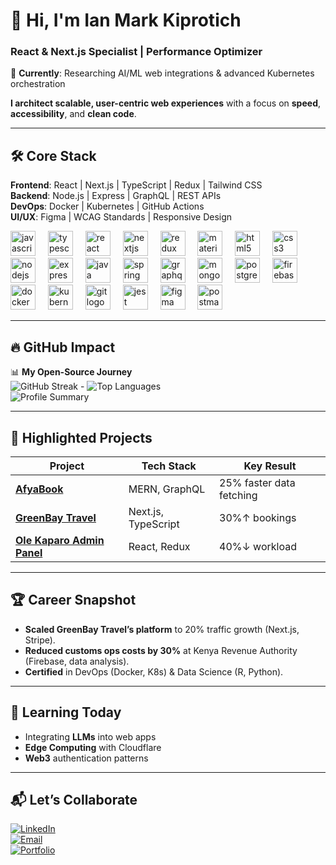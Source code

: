# 👋 Hi, I'm Ian Mark Kiprotich  
### **React & Next.js Specialist | Performance Optimizer**  
🔭 **Currently**: Researching AI/ML web integrations & advanced Kubernetes orchestration  

**I architect scalable, user-centric web experiences** with a focus on **speed**, **accessibility**, and **clean code**.  

---

## 🛠️ Core Stack  
**Frontend**: React | Next.js | TypeScript | Redux | Tailwind CSS  
**Backend**: Node.js | Express | GraphQL | REST APIs  
**DevOps**: Docker | Kubernetes | GitHub Actions  
**UI/UX**: Figma | WCAG Standards | Responsive Design  

<div align="left">
  <!-- Frontend -->
  <img src="https://cdn.jsdelivr.net/gh/devicons/devicon/icons/javascript/javascript-original.svg" height="40" alt="javascript logo" />
  <img width="12" />
  <img src="https://cdn.jsdelivr.net/gh/devicons/devicon/icons/typescript/typescript-original.svg" height="40" alt="typescript logo" />
  <img width="12" />
  <img src="https://cdn.jsdelivr.net/gh/devicons/devicon/icons/react/react-original.svg" height="40" alt="react logo" />
  <img width="12" />
  <img src="https://cdn.jsdelivr.net/gh/devicons/devicon/icons/nextjs/nextjs-original.svg" height="40" alt="nextjs logo" />
  <img width="12" />
  <img src="https://cdn.jsdelivr.net/gh/devicons/devicon/icons/redux/redux-original.svg" height="40" alt="redux logo" />
  <img width="12" />
  <img src="https://cdn.jsdelivr.net/gh/devicons/devicon/icons/materialui/materialui-original.svg" height="40" alt="materialui logo" />
  <img width="12" />
  <img src="https://cdn.jsdelivr.net/gh/devicons/devicon/icons/html5/html5-original.svg" height="40" alt="html5 logo" />
  <img width="12" />
  <img src="https://cdn.jsdelivr.net/gh/devicons/devicon/icons/css3/css3-original.svg" height="40" alt="css3 logo" />
  
  <!-- Backend/DevOps -->
  <img width="12" />
  <img src="https://cdn.jsdelivr.net/gh/devicons/devicon/icons/nodejs/nodejs-original.svg" height="40" alt="nodejs logo" />
  <img width="12" />
  <img src="https://cdn.jsdelivr.net/gh/devicons/devicon/icons/express/express-original.svg" height="40" alt="express logo" />
  <img width="12" />
  <img src="https://cdn.jsdelivr.net/gh/devicons/devicon/icons/java/java-original.svg" height="40" alt="java logo" />
  <img width="12" />
  <img src="https://cdn.jsdelivr.net/gh/devicons/devicon/icons/spring/spring-original.svg" height="40" alt="spring logo" />
  <img width="12" />
  <img src="https://cdn.jsdelivr.net/gh/devicons/devicon/icons/graphql/graphql-plain.svg" height="40" alt="graphql logo" />
  <img width="12" />
  <img src="https://cdn.jsdelivr.net/gh/devicons/devicon/icons/mongodb/mongodb-original.svg" height="40" alt="mongodb logo" />
  <img width="12" />
  <img src="https://cdn.jsdelivr.net/gh/devicons/devicon/icons/postgresql/postgresql-original.svg" height="40" alt="postgresql logo" />
  <img width="12" />
  <img src="https://cdn.jsdelivr.net/gh/devicons/devicon/icons/firebase/firebase-plain.svg" height="40" alt="firebase logo" />
  <img width="12" />
  <img src="https://cdn.jsdelivr.net/gh/devicons/devicon/icons/docker/docker-original.svg" height="40" alt="docker logo" />
  <img width="12" />
  <img src="https://cdn.jsdelivr.net/gh/devicons/devicon/icons/kubernetes/kubernetes-plain.svg" height="40" alt="kubernetes logo" />
  
  <!-- Tools -->
  <img width="12" />
  <img src="https://cdn.jsdelivr.net/gh/devicons/devicon/icons/git/git-original.svg" height="40" alt="git logo" />
  <img width="12" />
  <img src="https://cdn.jsdelivr.net/gh/devicons/devicon/icons/jest/jest-plain.svg" height="40" alt="jest logo" />
  <img width="12" />
  <img src="https://cdn.jsdelivr.net/gh/devicons/devicon/icons/figma/figma-original.svg" height="40" alt="figma logo" />
  <img width="12" />
  <img src="https://cdn.jsdelivr.net/gh/devicons/devicon/icons/postman/postman-original.svg" height="40" alt="postman logo" />
</div>





---

## 🔥 GitHub Impact  
<div align="left">
  
📊 **My Open-Source Journey**  
![GitHub Streak](https://streak-stats.demolab.com/?user=Ian-arap-kirui&theme=radical)  -
![Top Languages](https://github-readme-stats.vercel.app/api/top-langs/?username=Ian-arap-kirui&layout=compact&theme=radical&hide_border=true)  
![Profile Summary](https://github-profile-summary-cards.vercel.app/api/cards/profile-details?username=Ian-arap-kirui&theme=radical) 

</div>

---

## 💼 Highlighted Projects  

| Project | Tech Stack | Key Result |  
|---------|------------|------------|  
| **[AfyaBook](https://github.com/...)** | MERN, GraphQL | 25% faster data fetching |  
| **[GreenBay Travel](https://greenbaytravel.com)** | Next.js, TypeScript | 30%↑ bookings |  
| **[Ole Kaparo Admin Panel](https://github.com/...)** | React, Redux | 40%↓ workload |  

---

## 🏆 Career Snapshot  
- **Scaled GreenBay Travel’s platform** to 20% traffic growth (Next.js, Stripe).  
- **Reduced customs ops costs by 30%** at Kenya Revenue Authority (Firebase, data analysis).  
- **Certified** in DevOps (Docker, K8s) & Data Science (R, Python).  

---

## 🌱 Learning Today  
- Integrating **LLMs** into web apps  
- **Edge Computing** with Cloudflare  
- **Web3** authentication patterns  

---


###


## 📬 Let’s Collaborate  
[![LinkedIn](https://img.shields.io/badge/LinkedIn-Connect-blue?style=flat-square&logo=linkedin)](https://www.linkedin.com/in/mark-ian/)  
[![Email](https://img.shields.io/badge/Email-Contact-red?style=flat-square&logo=gmail)](mailto:mark.kiprotich@strathmore.edu)  
[![Portfolio](https://img.shields.io/badge/Portfolio-Coming_Soon-green?style=flat-square)](https://...)  
